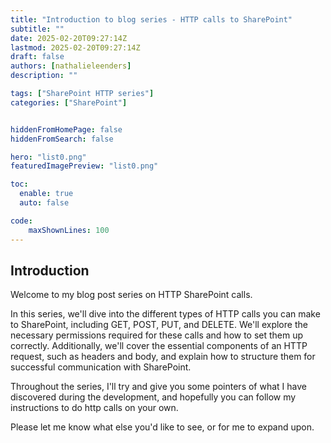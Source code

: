 ```yaml
---
title: "Introduction to blog series - HTTP calls to SharePoint"
subtitle: ""
date: 2025-02-20T09:27:14Z
lastmod: 2025-02-20T09:27:14Z
draft: false
authors: [nathalieleenders]
description: ""

tags: ["SharePoint HTTP series"]
categories: ["SharePoint"]


hiddenFromHomePage: false
hiddenFromSearch: false

hero: "list0.png"
featuredImagePreview: "list0.png"

toc:
  enable: true
  auto: false

code:
    maxShownLines: 100
---
```

## Introduction

Welcome to my blog post series on HTTP SharePoint calls.

In this series, we'll dive into the different types of HTTP calls you can make to SharePoint, including GET, POST, PUT, and DELETE. We'll explore the necessary permissions required for these calls and how to set them up correctly. Additionally, we'll cover the essential components of an HTTP request, such as headers and body, and explain how to structure them for successful communication with SharePoint.

Throughout the series, I'll try and give you some pointers of what I have discovered during the development, and hopefully you can follow my instructions to do http calls on your own.

Please let me know what else you'd like to see, or for me to expand upon.